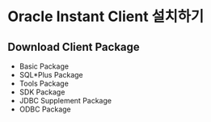 # Oracle Instant Client 설치하기

## Download Client Package

- Basic Package
- SQL*Plus Package
- Tools Package
- SDK Package
- JDBC Supplement Package
- ODBC Package



## 